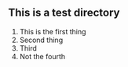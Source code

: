 ## This is a test directory  
  
1. This is the first thing  
2. Second thing  
3. Third  
7. Not the fourth
